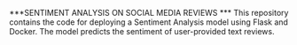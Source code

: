 ***SENTIMENT ANALYSIS ON SOCIAL MEDIA REVIEWS ***
This repository contains the code for deploying a Sentiment Analysis model using Flask and Docker. The model predicts the sentiment of user-provided text reviews.
